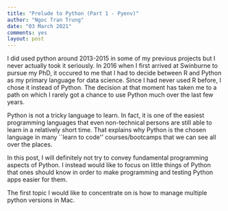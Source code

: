 ```yaml
---
title: "Prelude to Python (Part 1 - Pyenv)"
author: "Ngoc Tran Trung"
date: "03 March 2021"
comments: yes
layout: post
---
```


I did used python around 2013-2015 in some of my previous projects but I never actually took it seriously. In 2016 when I first arrived at Swinburne to pursue my PhD, it occured to me that I had to decide between R and Python as my primary language for data science. Since I had never used R before, I chose it instead of Python. The decision at that moment has taken me to a path on which I rarely got a chance to use Python much over the last few years.

Python is not a tricky language to learn. In fact, it is one of the easiest programming languages that even non-technical persons are still able to learn in a relatively short time. That explains why Python is the chosen language in many ``learn to code'' courses/bootcamps that we can see all over the places.

In this post, I will definitely not try to convey fundamental programming aspects of Python. I instead would like to focus on little things of Python that ones should know in order to make programming and testing Python apps easier for them.

The first topic I would like to concentrate on is how to manage multiple python versions in Mac.
